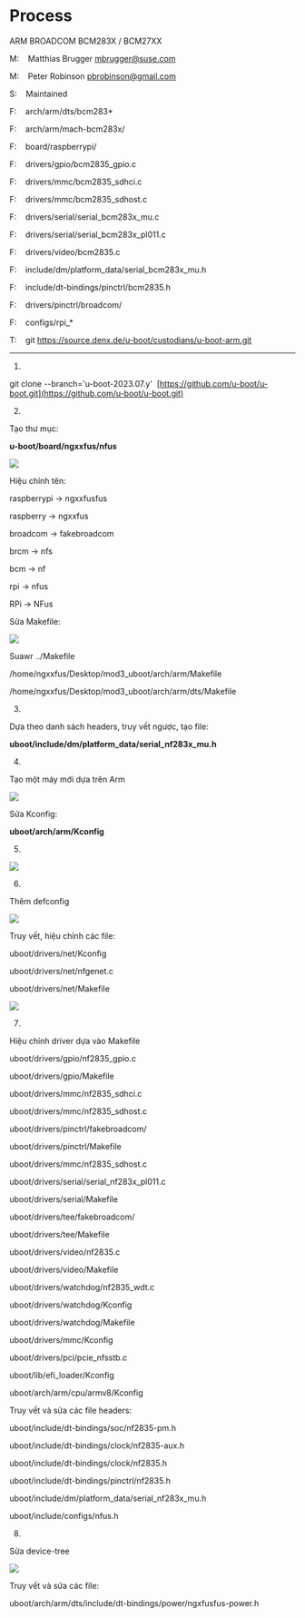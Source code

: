 # Process

ARM BROADCOM BCM283X / BCM27XX

M:    Matthias Brugger <mbrugger@suse.com>

M:    Peter Robinson <pbrobinson@gmail.com>

S:    Maintained

F:    arch/arm/dts/bcm283*

F:    arch/arm/mach-bcm283x/

F:    board/raspberrypi/

F:    drivers/gpio/bcm2835_gpio.c

F:    drivers/mmc/bcm2835_sdhci.c

F:    drivers/mmc/bcm2835_sdhost.c

F:    drivers/serial/serial_bcm283x_mu.c

F:    drivers/serial/serial_bcm283x_pl011.c

F:    drivers/video/bcm2835.c

F:    include/dm/platform_data/serial_bcm283x_mu.h

F:    include/dt-bindings/pinctrl/bcm2835.h

F:    drivers/pinctrl/broadcom/

F:    configs/rpi_*

T:    git https://source.denx.de/u-boot/custodians/u-boot-arm.git

---

1.

git clone --branch='u-boot-2023.07.y'  [https://github.com/u-boot/u-boot.git](https://github.com/u-boot/u-boot.git)

2.

Tạo thư mục:

**u-boot/board/ngxxfus/nfus**

![](https://lh7-rt.googleusercontent.com/docsz/AD_4nXfHxPvjN_dZFxcFEbEWXKpaojSiPAqZEUgLS8MPvvr2UKwt18WZ7oZM-x-hD8ZZOJaUFP2_OkykPjzsDOsUv4BuNWkaRY0amnsMglHPfs_jekPhThLba-MliDgFVKuuQN6LRhG6GQ?key=L_Gjf62Qg3JKXWpL6xNacw)

Hiệu chỉnh tên:

raspberrypi		→		ngxxfusfus

raspberry 		→		ngxxfus

broadcom		→		fakebroadcom

brcm			→		nfs

bcm			→		nf

rpi			→		nfus

RPi			→		NFus

Sửa Makefile:

![](https://lh7-rt.googleusercontent.com/docsz/AD_4nXfRiZ51sV3YfkYG1iH-GNvgM7dXxRKtNtouj4zorjadV1oKQsIkQYj2cpJepStEpSe76X__zg-SkJIm24PjuuDs_ymlnkl0Tm6iiI-jfr0TCoMKqc39YYWKyOnzXlploSKg6rdgkg?key=L_Gjf62Qg3JKXWpL6xNacw)

Suawr ../Makefile

/home/ngxxfus/Desktop/mod3_uboot/arch/arm/Makefile

/home/ngxxfus/Desktop/mod3_uboot/arch/arm/dts/Makefile

3.

Dựa theo danh sách headers, truy vết ngược, tạo file:

**uboot/include/dm/platform_data/serial_nf283x_mu.h**

4.

Tạo một máy mới dựa trên Arm

![](https://lh7-rt.googleusercontent.com/docsz/AD_4nXefRBPw1RfdyQUvqHtlRibPT7jqMvdsmTjr1zraf_3dFg3-mf8TiCXoG9KL-ffqYEe5XpzhI65nYd9Z9sbA5OxKUICjChYl9wc845R6aIlFqavTnh_963lcrOY2mDVYELrdcyGhzg?key=L_Gjf62Qg3JKXWpL6xNacw)

Sửa Kconfig:

**uboot/arch/arm/Kconfig**

5.

![](https://lh7-rt.googleusercontent.com/docsz/AD_4nXd3wZtBx6f4Rm4j8_43Mzk3ayRX0v92-VeKmfXOpRyAJw8f5KNc4P0-JmeFMlt5Kve9CKH11L_F47efJvwdUjuGekyOLuHC2vguvpN_amsGKB5fsy32v4waTt_xa7OMnPAZ3XWIRA?key=L_Gjf62Qg3JKXWpL6xNacw)

6.

Thêm defconfig

![](https://lh7-rt.googleusercontent.com/docsz/AD_4nXceUHKfrt-PgOPpLuv2hK7ZlPc_uf9dXzRFRktl7R_8mI1G88Ubc015TW4OECqfvJTRXS8MFtvgv9QVohhlzZSFC0wjeYYG34EMk4e7eYu7D63uOtR_pWF-DUlNisBX-gVLNJhVOw?key=L_Gjf62Qg3JKXWpL6xNacw)

Truy vết, hiệu chỉnh các file:

uboot/drivers/net/Kconfig

uboot/drivers/net/nfgenet.c

uboot/drivers/net/Makefile

![](https://lh7-rt.googleusercontent.com/docsz/AD_4nXebbmK6ZAJbPSKMlWmFIGX8TN2VguM11A33gkcb1Ap5xMTJAF_q_Oh32Fz2EsdzIw4OvT81FMstKUel047zMPKwN1nfHdVTIJskW132xCKAMfGUyEncw3nxtTQuTfo2B6eGIMUJEA?key=L_Gjf62Qg3JKXWpL6xNacw)

7.

Hiệu chỉnh driver dựa vào Makefile

uboot/drivers/gpio/nf2835_gpio.c

uboot/drivers/gpio/Makefile

uboot/drivers/mmc/nf2835_sdhci.c

uboot/drivers/mmc/nf2835_sdhost.c

uboot/drivers/pinctrl/fakebroadcom/

uboot/drivers/pinctrl/Makefile

uboot/drivers/mmc/nf2835_sdhost.c

uboot/drivers/serial/serial_nf283x_pl011.c

uboot/drivers/serial/Makefile

uboot/drivers/tee/fakebroadcom/

uboot/drivers/tee/Makefile

uboot/drivers/video/nf2835.c

uboot/drivers/video/Makefile

uboot/drivers/watchdog/nf2835_wdt.c

uboot/drivers/watchdog/Kconfig

uboot/drivers/watchdog/Makefile

uboot/drivers/mmc/Kconfig

uboot/drivers/pci/pcie_nfsstb.c

uboot/lib/efi_loader/Kconfig

uboot/arch/arm/cpu/armv8/Kconfig

Truy vết và sửa các file headers:

uboot/include/dt-bindings/soc/nf2835-pm.h

uboot/include/dt-bindings/clock/nf2835-aux.h

uboot/include/dt-bindings/clock/nf2835.h

uboot/include/dt-bindings/pinctrl/nf2835.h

uboot/include/dm/platform_data/serial_nf283x_mu.h

uboot/include/configs/nfus.h

8.

Sửa device-tree

![](https://lh7-rt.googleusercontent.com/docsz/AD_4nXczcTF2QzolaOl49gxBc7Nd5konbLRorPKG9ypcxPuc67IIdBqe82FRvNtwwmFxdSMZ6Zko50dk16ntinlTecvEq34pM8A_oSktHbrpM79NUHy3ERfdHcwKrYJsiIyx1mY8mv42LA?key=L_Gjf62Qg3JKXWpL6xNacw)

Truy vết và sửa các file:

uboot/arch/arm/dts/include/dt-bindings/power/ngxfusfus-power.h